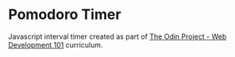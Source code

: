 # Pomodoro Timer
Javascript interval timer created as part of [The Odin Project - Web Development 101](https://www.theodinproject.com/) curriculum.
